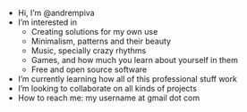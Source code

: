 - Hi, I’m @andrempiva
- I’m interested in
  - Creating solutions for my own use
  - Minimalism, patterns and their beauty
  - Music, specially crazy rhythms
  - Games, and how much you learn about yourself in them
  - Free and open source software
- I’m currently learning how all of this professional stuff work
- I’m looking to collaborate on all kinds of projects
- How to reach me: my username at gmail dot com
